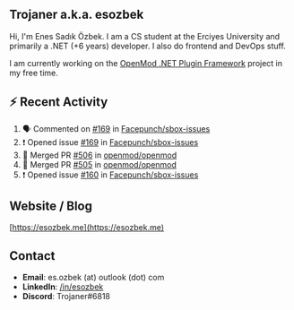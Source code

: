 ##  Trojaner a.k.a. esozbek
Hi, I'm Enes Sadık Özbek. I am a CS student at the Erciyes University and primarily a .NET (+6 years) developer. I also do frontend and DevOps stuff.

I am currently working on the [OpenMod .NET Plugin Framework](https://github.com/openmod/openmod) project in my free time. 

## :zap: Recent Activity

<!--START_SECTION:activity-->
1. 🗣 Commented on [#169](https://github.com/Facepunch/sbox-issues/issues/169) in [Facepunch/sbox-issues](https://github.com/Facepunch/sbox-issues)
2. ❗️ Opened issue [#169](https://github.com/Facepunch/sbox-issues/issues/169) in [Facepunch/sbox-issues](https://github.com/Facepunch/sbox-issues)
3. 🎉 Merged PR [#506](https://github.com/openmod/openmod/pull/506) in [openmod/openmod](https://github.com/openmod/openmod)
4. 🎉 Merged PR [#505](https://github.com/openmod/openmod/pull/505) in [openmod/openmod](https://github.com/openmod/openmod)
5. ❗️ Opened issue [#160](https://github.com/Facepunch/sbox-issues/issues/160) in [Facepunch/sbox-issues](https://github.com/Facepunch/sbox-issues)
<!--END_SECTION:activity-->

## Website / Blog
[https://esozbek.me](https://esozbek.me)

## Contact
- **Email**: es.ozbek (at) outlook (dot) com
- **LinkedIn**: [/in/esozbek](https://linkedin.com/in/esozbek)
- **Discord**: Trojaner#6818
